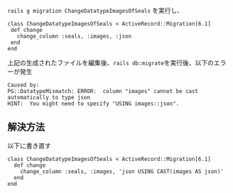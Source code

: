  `rails g migration ChangeDatatypeImagesOfSeals` を実行し、
 
 ```db.ruby
 class ChangeDatatypeImagesOfSeals < ActiveRecord::Migration[6.1]
  def change
    change_column :seals, :images, :json
  end
end
 ```
上記の生成されたファイルを編集後、`rails db:migrate`を実行後、以下のエラーが発生

```error.ruby
Caused by:
PG::DatatypeMismatch: ERROR:  column "images" cannot be cast automatically to type json
HINT:  You might need to specify "USING images::json".
```

## 解決方法

以下に書き直す
```
class ChangeDatatypeImagesOfSeals < ActiveRecord::Migration[6.1]
  def change
    change_column :seals, :images, 'json USING CAST(images AS json)'
  end
end
```
